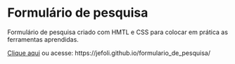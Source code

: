 <h1>Formulário de pesquisa</h1>
<p>Formulário de pesquisa criado com HMTL e CSS para colocar em prática as ferramentas aprendidas.</p>
<a href="https://jefoli.github.io/formulario_de_pesquisa/">Clique aqui</a> ou acesse: https://jefoli.github.io/formulario_de_pesquisa/

